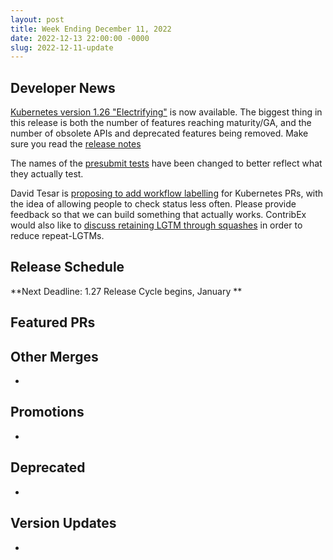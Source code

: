 ```yaml
---
layout: post
title: Week Ending December 11, 2022
date: 2022-12-13 22:00:00 -0000
slug: 2022-12-11-update
---
```


## Developer News

[Kubernetes version 1.26 "Electrifying"](https://kubernetes.io/blog/2022/12/09/kubernetes-v1-26-release/) is now available.  The biggest thing in this release is both the number of features reaching maturity/GA, and the number of obsolete APIs and deprecated features being removed.  Make sure you read the [release notes](https://kubernetes.io/blog/2022/12/09/kubernetes-v1-26-release/)

The names of the [presubmit tests](https://github.com/kubernetes/test-infra/pull/28176) have been changed to better reflect what they actually test.

David Tesar is [proposing to add workflow labelling](https://github.com/kubernetes/community/issues/6999) for Kubernetes PRs, with the idea of allowing people to check status less often.  Please provide feedback so that we can build something that actually works. ContribEx would also like to [discuss retaining LGTM through squashes](https://github.com/kubernetes/test-infra/pull/22663) in order to reduce repeat-LGTMs.

## Release Schedule

**Next Deadline: 1.27 Release Cycle begins, January **


## Featured PRs


## Other Merges

*

## Promotions

*

## Deprecated

*

## Version Updates

*
